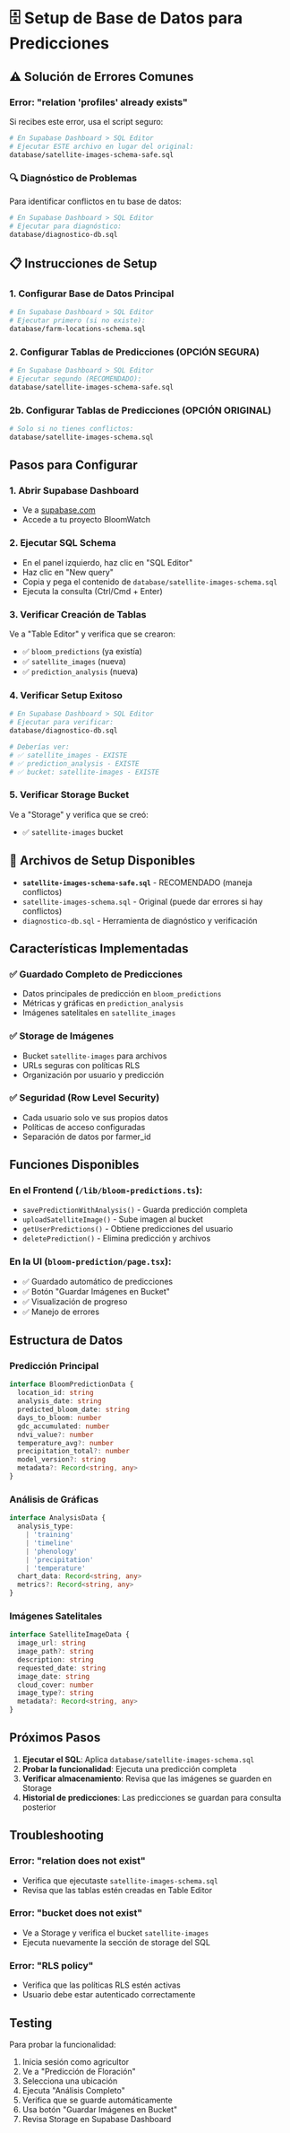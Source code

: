 # 🗄️ Setup de Base de Datos para Predicciones

## ⚠️ Solución de Errores Comunes

### Error: "relation 'profiles' already exists"

Si recibes este error, usa el script seguro:

```bash
# En Supabase Dashboard > SQL Editor
# Ejecutar ESTE archivo en lugar del original:
database/satellite-images-schema-safe.sql
```

### 🔍 Diagnóstico de Problemas

Para identificar conflictos en tu base de datos:

```bash
# En Supabase Dashboard > SQL Editor
# Ejecutar para diagnóstico:
database/diagnostico-db.sql
```

## 📋 Instrucciones de Setup

### 1. **Configurar Base de Datos Principal**

```bash
# En Supabase Dashboard > SQL Editor
# Ejecutar primero (si no existe):
database/farm-locations-schema.sql
```

### 2. **Configurar Tablas de Predicciones (OPCIÓN SEGURA)**

```bash
# En Supabase Dashboard > SQL Editor
# Ejecutar segundo (RECOMENDADO):
database/satellite-images-schema-safe.sql
```

### 2b. **Configurar Tablas de Predicciones (OPCIÓN ORIGINAL)**

```bash
# Solo si no tienes conflictos:
database/satellite-images-schema.sql
```

## Pasos para Configurar

### 1. Abrir Supabase Dashboard

- Ve a [supabase.com](https://supabase.com)
- Accede a tu proyecto BloomWatch

### 2. Ejecutar SQL Schema

- En el panel izquierdo, haz clic en "SQL Editor"
- Haz clic en "New query"
- Copia y pega el contenido de `database/satellite-images-schema.sql`
- Ejecuta la consulta (Ctrl/Cmd + Enter)

### 3. Verificar Creación de Tablas

Ve a "Table Editor" y verifica que se crearon:

- ✅ `bloom_predictions` (ya existía)
- ✅ `satellite_images` (nueva)
- ✅ `prediction_analysis` (nueva)

### 4. Verificar Setup Exitoso

```bash
# En Supabase Dashboard > SQL Editor
# Ejecutar para verificar:
database/diagnostico-db.sql

# Deberías ver:
# ✅ satellite_images - EXISTE
# ✅ prediction_analysis - EXISTE
# ✅ bucket: satellite-images - EXISTE
```

### 5. Verificar Storage Bucket

Ve a "Storage" y verifica que se creó:

- ✅ `satellite-images` bucket

## 🔧 Archivos de Setup Disponibles

- **`satellite-images-schema-safe.sql`** - RECOMENDADO (maneja conflictos)
- `satellite-images-schema.sql` - Original (puede dar errores si hay conflictos)
- `diagnostico-db.sql` - Herramienta de diagnóstico y verificación

## Características Implementadas

### ✅ Guardado Completo de Predicciones

- Datos principales de predicción en `bloom_predictions`
- Métricas y gráficas en `prediction_analysis`
- Imágenes satelitales en `satellite_images`

### ✅ Storage de Imágenes

- Bucket `satellite-images` para archivos
- URLs seguras con políticas RLS
- Organización por usuario y predicción

### ✅ Seguridad (Row Level Security)

- Cada usuario solo ve sus propios datos
- Políticas de acceso configuradas
- Separación de datos por farmer_id

## Funciones Disponibles

### En el Frontend (`/lib/bloom-predictions.ts`):

- `savePredictionWithAnalysis()` - Guarda predicción completa
- `uploadSatelliteImage()` - Sube imagen al bucket
- `getUserPredictions()` - Obtiene predicciones del usuario
- `deletePrediction()` - Elimina predicción y archivos

### En la UI (`bloom-prediction/page.tsx`):

- ✅ Guardado automático de predicciones
- ✅ Botón "Guardar Imágenes en Bucket"
- ✅ Visualización de progreso
- ✅ Manejo de errores

## Estructura de Datos

### Predicción Principal

```typescript
interface BloomPredictionData {
  location_id: string
  analysis_date: string
  predicted_bloom_date: string
  days_to_bloom: number
  gdc_accumulated: number
  ndvi_value?: number
  temperature_avg?: number
  precipitation_total?: number
  model_version?: string
  metadata?: Record<string, any>
}
```

### Análisis de Gráficas

```typescript
interface AnalysisData {
  analysis_type:
    | 'training'
    | 'timeline'
    | 'phenology'
    | 'precipitation'
    | 'temperature'
  chart_data: Record<string, any>
  metrics?: Record<string, any>
}
```

### Imágenes Satelitales

```typescript
interface SatelliteImageData {
  image_url: string
  image_path?: string
  description: string
  requested_date: string
  image_date: string
  cloud_cover: number
  image_type?: string
  metadata?: Record<string, any>
}
```

## Próximos Pasos

1. **Ejecutar el SQL**: Aplica `database/satellite-images-schema.sql`
2. **Probar la funcionalidad**: Ejecuta una predicción completa
3. **Verificar almacenamiento**: Revisa que las imágenes se guarden en Storage
4. **Historial de predicciones**: Las predicciones se guardan para consulta posterior

## Troubleshooting

### Error: "relation does not exist"

- Verifica que ejecutaste `satellite-images-schema.sql`
- Revisa que las tablas estén creadas en Table Editor

### Error: "bucket does not exist"

- Ve a Storage y verifica el bucket `satellite-images`
- Ejecuta nuevamente la sección de storage del SQL

### Error: "RLS policy"

- Verifica que las políticas RLS estén activas
- Usuario debe estar autenticado correctamente

## Testing

Para probar la funcionalidad:

1. Inicia sesión como agricultor
2. Ve a "Predicción de Floración"
3. Selecciona una ubicación
4. Ejecuta "Análisis Completo"
5. Verifica que se guarde automáticamente
6. Usa botón "Guardar Imágenes en Bucket"
7. Revisa Storage en Supabase Dashboard
